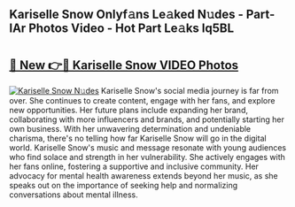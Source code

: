 ## Kariselle Snow Onlyf𝚊ns Le𝚊ked N𝚞des - Part-lAr Photos Video - Hot Part Le𝚊ks lq5BL

# <h2><a href="http://ac49971.deff.icu/?id=Kariselle+Snow">🔗 New 👉🔴 Kariselle Snow VIDEO Photos</a></h2>

[![Kariselle Snow N𝚞des](https://i.imgur.com/rIISA9y.gif)](http://ac49971.deff.icu/?id=Kariselle+Snow)
Kariselle Snow's social media journey is far from over. She continues to create content, engage with her fans, and explore new opportunities. Her future plans include expanding her brand, collaborating with more influencers and brands, and potentially starting her own business. With her unwavering determination and undeniable charisma, there's no telling how far Kariselle Snow will go in the digital world. Kariselle Snow's music and message resonate with young audiences who find solace and strength in her vulnerability. She actively engages with her fans online, fostering a supportive and inclusive community. Her advocacy for mental health awareness extends beyond her music, as she speaks out on the importance of seeking help and normalizing conversations about mental illness.
